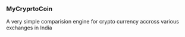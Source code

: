 ### MyCryprtoCoin

A very simple comparision engine for crypto currency accross various exchanges in India
